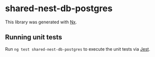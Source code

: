# shared-nest-db-postgres

This library was generated with [Nx](https://nx.dev).

## Running unit tests

Run `ng test shared-nest-db-postgres` to execute the unit tests via [Jest](https://jestjs.io).
